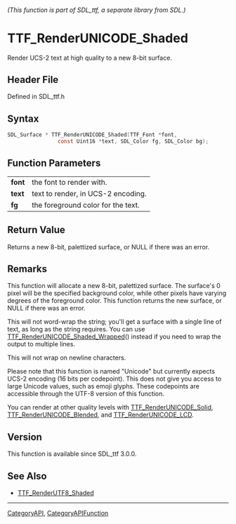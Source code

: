 ###### (This function is part of SDL_ttf, a separate library from SDL.)
# TTF_RenderUNICODE_Shaded

Render UCS-2 text at high quality to a new 8-bit surface.

## Header File

Defined in SDL_ttf.h

## Syntax

```c
SDL_Surface * TTF_RenderUNICODE_Shaded(TTF_Font *font,
                const Uint16 *text, SDL_Color fg, SDL_Color bg);

```

## Function Parameters

|              |                                    |
| ------------ | ---------------------------------- |
| **font**     | the font to render with.           |
| **text**     | text to render, in UCS-2 encoding. |
| **fg**       | the foreground color for the text. |

## Return Value

Returns a new 8-bit, palettized surface, or NULL if there was an error.

## Remarks

This function will allocate a new 8-bit, palettized surface. The surface's
0 pixel will be the specified background color, while other pixels have
varying degrees of the foreground color. This function returns the new
surface, or NULL if there was an error.

This will not word-wrap the string; you'll get a surface with a single line
of text, as long as the string requires. You can use
[TTF_RenderUNICODE_Shaded_Wrapped](TTF_RenderUNICODE_Shaded_Wrapped)()
instead if you need to wrap the output to multiple lines.

This will not wrap on newline characters.

Please note that this function is named "Unicode" but currently expects
UCS-2 encoding (16 bits per codepoint). This does not give you access to
large Unicode values, such as emoji glyphs. These codepoints are accessible
through the UTF-8 version of this function.

You can render at other quality levels with
[TTF_RenderUNICODE_Solid](TTF_RenderUNICODE_Solid),
[TTF_RenderUNICODE_Blended](TTF_RenderUNICODE_Blended), and
[TTF_RenderUNICODE_LCD](TTF_RenderUNICODE_LCD).

## Version

This function is available since SDL_ttf 3.0.0.

## See Also

* [TTF_RenderUTF8_Shaded](TTF_RenderUTF8_Shaded)

----
[CategoryAPI](CategoryAPI), [CategoryAPIFunction](CategoryAPIFunction)

